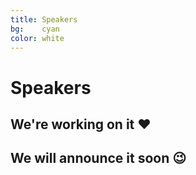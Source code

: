 ```yaml
---
title: Speakers
bg:    cyan
color: white
---
```

# Speakers

## We're working on it ❤

## We will announce it soon 😉

<!--
<a name="hanke"></a>

{% include speaker-card.html avatarurl="michael.jpg" profilename="Michael Hanke, PhD "  homepage="http://psychoinformatics.de/" affiliation="Psychoinformatics Lab, Institut für Psychologie, Otto-von-Guericke-Universität,<br> Magdeburg, Germany"%}


#### Doing open science for your own benefit
**Abstract:** Everyday cognition involves a large variety of concurrent neural processes that handle an incredible amount of sensory inputs in order to generate appropriate responses when interacting with the environment. It can be argued that studying any of these aspects of cognition in isolation, as it is often the case in feature-deprived laboratory experiments, yields an over-simplified or over-specialized understanding of the true nature of brain function. In order to fully understand “how the brain works”, it is essential to study the complex inter-play of cognitive processes in a rich natural environment and go beyond the
localization of individual aspects of brain function. I will outline a strategy to approach this herculean task that is based on the core principles of open-science and aims to enable collaboration between research groups and disciplines.

**Bio:**
Michael obtained his PhD in 2009 from Institute of Psychology, Otto-von-Guericke-University in Magdeburg, Germany. Today, he has a Junior professor position at his Alma Mater. Dr Hanke is an expert in sensory processing in vision and other modalities, and in sensory representations in the cortex. He is also actively promoting the ideas of open and reproducible science, and was one of the founders of the Brainhack organization which we represent at the AoN Brainhack Warsaw.



<a name="kirstie"></a>
{% include speaker-card.html avatarurl="kirstie.png" profilename="Kirstie Whitaker, PhD "   homepage="https://whitakerlab.github.io" affiliation="Brain Mapping Unit, Department of Psychiatry, University of Cambridge" %}
#### Shooting for the stars: Moving from reproducible to open research
**Abstract:**
This talk will discuss the perceived and actual barriers experienced by researchers attempting to do reproducible research in neuroscience, and give practical guidance on how they can be overcome. It will include suggestions on how to make your code and data available and usable for others (including a strong suggestion to document both clearly so you don’t have to reply to lots of email questions from future users). However, as this is a Brainhack event, Dr Whitaker will push you further: to consider working openly. Open research is an important step in changing an academic reward system from its current focus on individual contributions and “getting there first” to sharing work as it is being created and allowing collaborators to contribute from the start. All the AoN Brainhack Warsaw participants will leave knowing there is something they can do to step towards making their research reproducible, and hopefully a few will be inspired to make more radical changes.

**Bio:**
Kirstie is a Research Fellow at The Alan Turing Institute (London, UK). She completed her PhD in Neuroscience at the University of California, Berkeley in 2012 and holds a BSc in Physics from the University of Bristol and an MSc in Medical Physics from the University of British Columbia. She was a postdoctoral researcher in the Department of Psychiatry at the University of Cambridge from 2012 to 2017. Dr Whitaker uses magnetic resonance imaging to study child and adolescent brain development and is a passionate advocate for reproducible neuroscience. She is a Fulbright scholarship alumna and 2016/17 Mozilla Fellow for Science. Kirstie was named, with her collaborator Petra Vertes, as a 2016 Global Thinker by Foreign Policy magazine.



<a name="charl"></a>
{% include speaker-card.html avatarurl="charl.png" profilename=" Charl Linssen, PhD candidate "  affiliation="The Tiesinga group, Department of Neuroinformatics,<br> Donders Institute for Brain, Cognition and Behaviour,<br> Nijmegen, the Netherlands"%}

#### Convergence between artificial intelligence and simulation of the brain: from theory to GitHub
**Abstract:** Artificial neural networks have received a recent spur in attention after notable successes in diverse areas: computer vision, motor control, natural language processing, as agents in computer and board games, and many others. Computer simulation of neural networks has been around since the late 1950s, but recent successes rely both on better knowledge of how to design and train these networks, as well as increases in scale made possible by increased computational power and the availability of large training datasets ("big data").

For a neuroscientist, neural network simulation can be of interest from two different points of view: in the theoretical sense, as a model of how real brains work, or in the empirical sense, as a tool that analyses a dataset or performs a certain task (as in the game playing agent). These objectives may not be mutually exclusive, but depending on the application or goal, a researcher has to make concrete decisions about what model to use to approach it.

In this talk, we will review modern neural network architectures and consider them from the perspective of both theory and application. For example, if a certain network model requires a certain training paradigm, this could, on the application side, inform the allocation of CPU time, while on the theoretical side, lead to empirical predictions on neuronal biophysics involved in plasticity. Taken together, the goal is to give the audience (that's you!) the knowledge needed to critically assess neural network models, and subsequently to download and run the chosen network on your own dataset and with your own selection of parameters.

**Bio:**
Charl has a background in engineering, and is particularly interested in systems that actively respond to their environment. After studying Embedded Systems at TU Eindhoven, he realised that brains, or even something as comparatively simple as the nervous system of an insect, are ultimate embedded systems. Following this, he went on to pursue a Master’s program in Cognitive Neuroscience at Radboud University, where he is currently pursuing a PhD on the topic of active sensing in the rodent whisker system.  
-->
